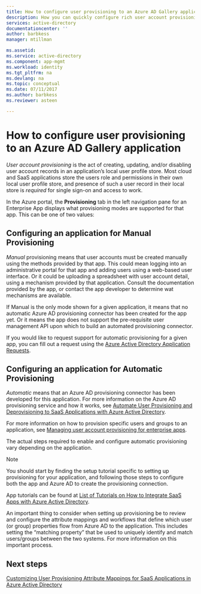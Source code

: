 ```yaml
---
title: How to configure user provisioning to an Azure AD Gallery application | Microsoft Docs
description: How you can quickly configure rich user account provisioning and deprovisioning to applications already listed in the Azure AD Application Gallery
services: active-directory
documentationcenter: ''
author: barbkess
manager: mtillman

ms.assetid: 
ms.service: active-directory
ms.component: app-mgmt
ms.workload: identity
ms.tgt_pltfrm: na
ms.devlang: na
ms.topic: conceptual
ms.date: 07/11/2017
ms.author: barbkess
ms.reviewer: asteen

---
```


# How to configure user provisioning to an Azure AD Gallery application

*User account provisioning* is the act of creating, updating, and/or disabling user account records in an application’s local user profile store. Most cloud and SaaS applications store the users role and permissions in their own local user profile store, and presence of such a user record in their local store is *required* for single sign-on and access to work.

In the Azure portal, the **Provisioning** tab in the left navigation pane for an Enterprise App displays what provisioning modes are supported for that app. This can be one of two values:

## Configuring an application for Manual Provisioning

*Manual* provisioning means that user accounts must be created manually using the methods provided by that app. This could mean logging into an administrative portal for that app and adding users using a web-based user interface. Or it could be uploading a spreadsheet with user account detail, using a mechanism provided by that application. Consult the documentation provided by the app, or contact the app developer to determine wat mechanisms are available.

If Manual is the only mode shown for a given application, it means that no automatic Azure AD provisioning connector has been created for the app yet. Or it means the app does not support the pre-requisite user management API upon which to build an automated provisioning connector.

If you would like to request support for automatic provisioning for a given app, you can fill out a request using the [Azure Active Directory Application Requests](https://aka.ms/aadapprequest).

## Configuring an application for Automatic Provisioning

*Automatic* means that an Azure AD provisioning connector has been developed for this application. For more information on the Azure AD provisioning service and how it works, see [Automate User Provisioning and Deprovisioning to SaaS Applications with Azure Active Directory](https://docs.microsoft.com/azure/active-directory/active-directory-saas-app-provisioning).

For more information on how to provision specific users and groups to an application, see [Managing user account provisioning for enterprise apps](https://docs.microsoft.com/azure/active-directory/active-directory-enterprise-apps-manage-provisioning).

The actual steps required to enable and configure automatic provisioning vary depending on the application.

>[!NOTE]
>You should start by finding the setup tutorial specific to setting up provisioning for your application, and following those steps to configure both the app and Azure AD to create the provisioning connection. 
>
>

App tutorials can be found at [List of Tutorials on How to Integrate SaaS Apps with Azure Active Directory](https://docs.microsoft.com/azure/active-directory/active-directory-saas-tutorial-list).

An important thing to consider when setting up provisioning be to review and configure the attribute mappings and workflows that define which user (or group) properties flow from Azure AD to the application. This includes setting the “matching property” that be used to uniquely identify and match users/groups between the two systems. For more information on this important process.

## Next steps
[Customizing User Provisioning Attribute Mappings for SaaS Applications in Azure Active Directory](https://docs.microsoft.com/azure/active-directory/active-directory-saas-customizing-attribute-mappings)

